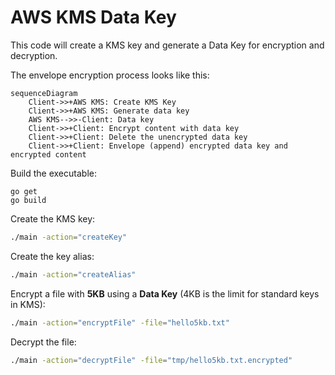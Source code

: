 # AWS KMS Data Key

This code will create a KMS key and generate a Data Key for encryption and decryption.

The envelope encryption process looks like this:

```mermaid
sequenceDiagram
    Client->>+AWS KMS: Create KMS Key
    Client->>+AWS KMS: Generate data key
    AWS KMS-->>-Client: Data key
    Client->>+Client: Encrypt content with data key
    Client->>+Client: Delete the unencrypted data key
    Client->>+Client: Envelope (append) encrypted data key and encrypted content
```

Build the executable:

```
go get
go build
```

Create the KMS key:

```sh
./main -action="createKey"
```

Create the key alias:

```sh
./main -action="createAlias"
```

Encrypt a file with **5KB** using a **Data Key** (4KB is the limit for standard keys in KMS):

```sh
./main -action="encryptFile" -file="hello5kb.txt"
```

Decrypt the file:

```sh
./main -action="decryptFile" -file="tmp/hello5kb.txt.encrypted"
```
